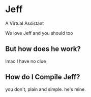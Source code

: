 # Jeff
 A Virtual Assistant

 We love Jeff and you should too

 ## But how does he work?
 lmao I have no clue

 ## How do I Compile Jeff?
 you don't, plain and simple. he's mine.